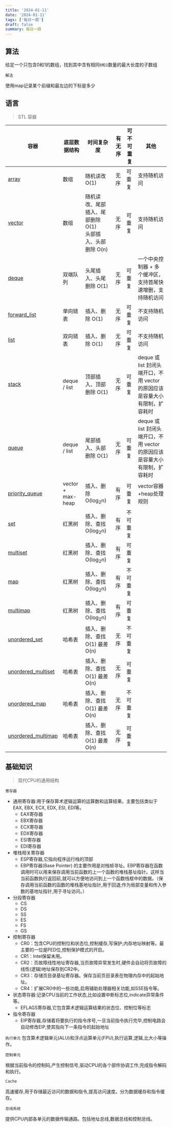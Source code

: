 ```yaml
---
title: '2024-01-11'
date: '2024-01-11'
tags: ['每日一题']
draft: false
summary: 每日一题
---
```


## 算法

给定一个只包含0和1的数组，找到其中含有相同`0和1`数量的最大长度的子数组

`解法`

使用map记录某个前缀和最左边的下标是多少

## 语言

> STL 容器

容器 | 底层数据结构 | 时间复杂度 | 有无序 | 可不可重复 | 其他
---|---|---|---|---|---
[array](https://github.com/huihut/interview/tree/master/STL#array)|数组|随机读改 O(1)|无序|可重复|支持随机访问
[vector](https://github.com/huihut/interview/tree/master/STL#vector)|数组|随机读改、尾部插入、尾部删除 O(1)<br/>头部插入、头部删除 O(n)|无序|可重复|支持随机访问
[deque](https://github.com/huihut/interview/tree/master/STL#deque)|双端队列|头尾插入、头尾删除 O(1)|无序|可重复|一个中央控制器 + 多个缓冲区，支持首尾快速增删，支持随机访问
[forward_list](https://github.com/huihut/interview/tree/master/STL#forward_list)|单向链表|插入、删除 O(1)|无序|可重复|不支持随机访问
[list](https://github.com/huihut/interview/tree/master/STL#list)|双向链表|插入、删除 O(1)|无序|可重复|不支持随机访问
[stack](https://github.com/huihut/interview/tree/master/STL#stack)|deque / list|顶部插入、顶部删除 O(1)|无序|可重复|deque 或 list 封闭头端开口，不用 vector 的原因应该是容量大小有限制，扩容耗时
[queue](https://github.com/huihut/interview/tree/master/STL#queue)|deque / list|尾部插入、头部删除 O(1)|无序|可重复|deque 或 list 封闭头端开口，不用 vector 的原因应该是容量大小有限制，扩容耗时
[priority_queue](https://github.com/huihut/interview/tree/master/STL#priority_queue)|vector + max-heap|插入、删除 O(log<sub>2</sub>n)|有序|可重复|vector容器+heap处理规则
[set](https://github.com/huihut/interview/tree/master/STL#set)|红黑树|插入、删除、查找 O(log<sub>2</sub>n)|有序|不可重复|
[multiset](https://github.com/huihut/interview/tree/master/STL#multiset)|红黑树|插入、删除、查找 O(log<sub>2</sub>n)|有序|可重复|
[map](https://github.com/huihut/interview/tree/master/STL#map)|红黑树|插入、删除、查找 O(log<sub>2</sub>n)|有序|不可重复|
[multimap](https://github.com/huihut/interview/tree/master/STL#multimap)|红黑树|插入、删除、查找 O(log<sub>2</sub>n)|有序|可重复|
[unordered_set](https://github.com/huihut/interview/tree/master/STL#unordered_set)|哈希表|插入、删除、查找 O(1) 最差 O(n)|无序|不可重复|
[unordered_multiset](https://github.com/huihut/interview/tree/master/STL#unordered_multiset)|哈希表|插入、删除、查找 O(1) 最差 O(n)|无序|可重复|
[unordered_map](https://github.com/huihut/interview/tree/master/STL#unordered_map)|哈希表|插入、删除、查找 O(1) 最差 O(n)|无序|不可重复|
[unordered_multimap](https://github.com/huihut/interview/tree/master/STL#unordered_multimap)|哈希表|插入、删除、查找 O(1) 最差 O(n)|无序|可重复|

## 基础知识

> 现代CPU的通用结构

`寄存器`

- 通用寄存器:用于保存算术逻辑运算的运算数和运算结果。主要包括类似于EAX, EBX, ECX, EDX, ESI, EDI等。
  - EAX寄存器
  - EBX寄存器
  - ECX寄存器
  - EDX寄存器
  - ESI寄存器
  - EDI寄存器
- 堆栈相关寄存器
  - ESP寄存器,它指向程序运行栈的顶部
  - EBP寄存器(Base Pointer) 的主要作用是对栈帧寻址。EBP寄存器在函数调用时可以用来保存调用当前函数的上一个函数的堆栈基址指针。这样当当前函数执行返回前,就可以方便地访问到上一个函数栈框中的数据。（保存调用当前函数的函数的堆栈基地址指针,用于回退;作为局部变量和传入参数的基地址指针,用于寻址访问。）
- 分段寄存器
  - CS
  - DS
  - SS
  - ES
  - FS
  - GS
- 控制寄存器
  - CR0：包含CPU的控制位和状态位,控制缓存,写保护,内存地址映射等。最主要的一位是PED位,控制保护模式的开启。
  - CR1：Intel保留未用。
  - CR2：页故障线性地址寄存器,当页故障异常发生时,硬件会自动将页故障的线性(逻辑)地址保存到CR2中。
  - CR3：存储页目录基址寄存器。保存当前页目录表在物理内存中的起始地址。
  - CR4：扩展CR0中的一些功能,启用辅助处理器相关功能,如SSE指令等。
- 状态寄存器:记录CPU当前的工作状态,比如设置中断标志位,indicate异常条件等。
  - EFLAGS寄存器,它包含算术逻辑运算结果的状态位、控制位等标志
- 指令寄存器
  - EIP寄存器,存储着将要执行的指令序号,一旦当前指令执行完毕,控制电路会自动修改EIP,使其指向下一条指令的起始地址

`执行单元`
包含算术逻辑单元(ALU)和浮点运算单元(FPU),执行运算,逻辑,比大小等操作。

`控制单元`

根据当前指令的控制码,产生控制信号,驱动CPU的各个部件协调工作,完成指令解码和执行。

`Cache`

高速缓存,用于存储最近访问的数据和指令,提高访问速度。分为数据缓存和指令缓存。

`总线系统`

提供CPU内部各单元的数据传输通路。包括地址总线,数据总线和控制总线。